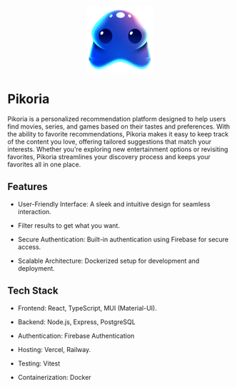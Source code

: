 <p align="center">
  <img src="client/src/assets/pikoria.png" alt="Pikoria Logo" width="150" />
</p>

# Pikoria

Pikoria is a personalized recommendation platform designed to help users find movies, series, and games based on their tastes and preferences. With the ability to favorite recommendations, Pikoria makes it easy to keep track of the content you love, offering tailored suggestions that match your interests. Whether you're exploring new entertainment options or revisiting favorites, Pikoria streamlines your discovery process and keeps your favorites all in one place.

## Features

- User-Friendly Interface: A sleek and intuitive design for seamless interaction.

- Filter results to get what you want.

- Secure Authentication: Built-in authentication using Firebase for secure access.

- Scalable Architecture: Dockerized setup for development and deployment.

## Tech Stack

- Frontend: React, TypeScript, MUI (Material-UI).

- Backend: Node.js, Express, PostgreSQL

- Authentication: Firebase Authentication

- Hosting: Vercel, Railway.

- Testing: Vitest

- Containerization: Docker
